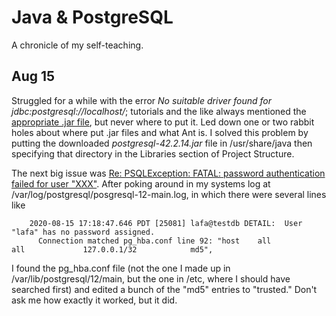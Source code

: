 # Java & PostgreSQL

A chronicle of my self-teaching.

## Aug 15
Struggled for a while with the error *No suitable driver found for jdbc:postgresql://localhost/<database>*;
tutorials and the like always mentioned the [appropriate .jar file](https://jdbc.postgresql.org/), but never where to put it.
Led down one or two rabbit holes about where put .jar files and what Ant is. I solved this problem by putting the downloaded
*postgresql-42.2.14.jar* file in /usr/share/java then specifying that directory in the Libraries section of Project Structure.

The next big issue was [Re: PSQLException: FATAL: password authentication failed for user "XXX"](https://www.postgresql.org/message-id/13628.1366994290@sss.pgh.pa.us).
After poking around in my systems log at /var/log/postgresql/posgresql-12-main.log, in which there were several lines like
```
    2020-08-15 17:18:47.646 PDT [25081] lafa@testdb DETAIL:  User "lafa" has no password assigned.
	  Connection matched pg_hba.conf line 92: "host    all             all             127.0.0.1/32            md5",
```

I found the pg_hba.conf file (not the one I made up in /var/lib/postgresql/12/main, but the one in /etc, where I should have searched first) and edited a bunch
of the "md5" entries to "trusted." Don't ask me how exactly it worked, but it did.
